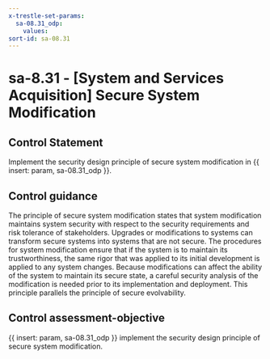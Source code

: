 ```yaml
---
x-trestle-set-params:
  sa-08.31_odp:
    values:
sort-id: sa-08.31
---
```


# sa-8.31 - \[System and Services Acquisition\] Secure System Modification

## Control Statement

Implement the security design principle of secure system modification in {{ insert: param, sa-08.31_odp }}.

## Control guidance

The principle of secure system modification states that system modification maintains system security with respect to the security requirements and risk tolerance of stakeholders. Upgrades or modifications to systems can transform secure systems into systems that are not secure. The procedures for system modification ensure that if the system is to maintain its trustworthiness, the same rigor that was applied to its initial development is applied to any system changes. Because modifications can affect the ability of the system to maintain its secure state, a careful security analysis of the modification is needed prior to its implementation and deployment. This principle parallels the principle of secure evolvability.

## Control assessment-objective

{{ insert: param, sa-08.31_odp }} implement the security design principle of secure system modification.
